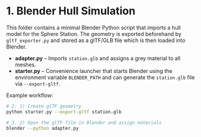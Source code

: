 # 1. Blender Hull Simulation

This folder contains a minimal Blender Python script that imports a hull model
for the Sphere Station.  The geometry is exported beforehand by
``gltf_exporter.py`` and stored as a glTF/GLB file which is then loaded into
Blender.

* **adapter.py** – Imports ``station.glb`` and assigns a grey material to all
  meshes.
* **starter.py** – Convenience launcher that starts Blender using the
  environment variable ``BLENDER_PATH`` and can generate the ``station.glb``
  file via ``--export-gltf``.

Example workflow:

```bash
# 2. 1) Create glTF geometry
python starter.py --export-gltf station.glb

# 3. 2) Open the glTF file in Blender and assign materials
blender --python adapter.py
```
